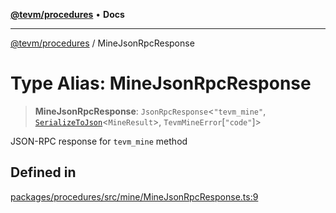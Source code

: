 [**@tevm/procedures**](../README.md) • **Docs**

***

[@tevm/procedures](../globals.md) / MineJsonRpcResponse

# Type Alias: MineJsonRpcResponse

> **MineJsonRpcResponse**: `JsonRpcResponse`\<`"tevm_mine"`, [`SerializeToJson`](SerializeToJson.md)\<`MineResult`\>, `TevmMineError`\[`"code"`\]\>

JSON-RPC response for `tevm_mine` method

## Defined in

[packages/procedures/src/mine/MineJsonRpcResponse.ts:9](https://github.com/qbzzt/tevm-monorepo/blob/main/packages/procedures/src/mine/MineJsonRpcResponse.ts#L9)
